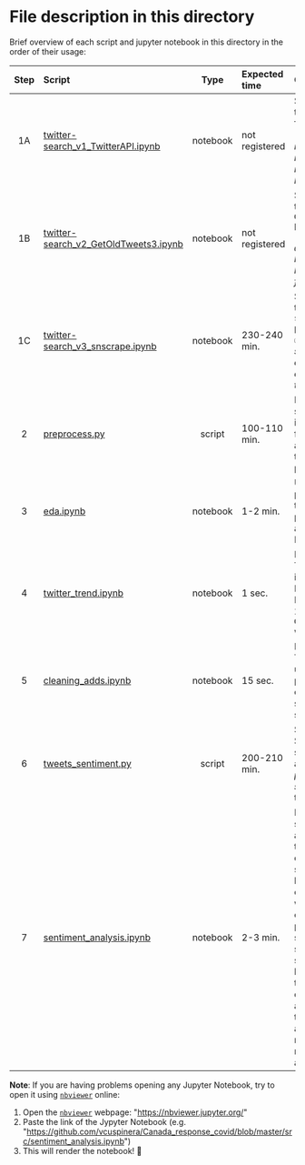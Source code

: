 # File description in this directory

Brief overview of each script and jupyter notebook in this directory in the order of their usage:

|Step |Script | Type | Expected time | Comment |
|:---:|:------|:----:|:-----|:------|
|1A|[twitter-search_v1_TwitterAPI.ipynb](https://github.com/vcuspinera/Canada_response_covid/blob/master/src/twitter-search_v1_TwitterAPI.ipynb) |  notebook | not registered | Search for tweets using `Twitter API`. <br>🚫 _This notebook was not useful to retrieve historic tweets._|
|1B|[twitter-search_v2_GetOldTweets3.ipynb](https://github.com/vcuspinera/Canada_response_covid/blob/master/src/twitter-search_v2_GetOldTweets3.ipynb) | notebook | not registered | Search for tweets using `GetOldTweets3` library. <br>🚫 _The `GetOldTweets3` library is no longer functioning._|
|1C|[twitter-search_v3_snscrape.ipynb](https://github.com/vcuspinera/Canada_response_covid/blob/master/src/twitter-search_v3_snscrape.ipynb) | notebook | 230-240 min. |Search for tweets using `snscrape` package. <br>✅ _Final and successful approach to download tweets._|
|2|[preprocess.py](https://github.com/vcuspinera/Canada_response_covid/blob/master/src/preprocess.py) | script | 100-110 min. | Identify sensible information from tweets and performs the customed preprocess. |
|3|[eda.ipynb](https://github.com/vcuspinera/Canada_response_covid/blob/master/src/eda.ipynb) | notebook | 1-2 min. | Uses the preprocessed tweets to perform basic analysis and EDA. |
|4|[twitter_trend.ipynb](https://github.com/vcuspinera/Canada_response_covid/blob/master/src/twitter_trend.ipynb)| notebook | 1 sec. | Explores Twitter Trends in Canada from March 10 to March 19, 2020, from the `GetDayTrends` webpage. |
|5|[cleaning_adds.ipynb](https://github.com/vcuspinera/Canada_response_covid/blob/master/src/cleaning_adds.ipynb)| notebook | 15 sec. | Look for Twitter's usernames published adds or repeats the same tweet several times. |
|6|[tweets_sentiment.py](https://github.com/vcuspinera/Canada_response_covid/blob/master/src/tweets_sentiment.py)| script | 200-210 min. | Script that use SpaCy sentiment analysis to get _polarity_ and _subjectivity_ of tweets. |
|7|[sentiment_analysis.ipynb](https://github.com/vcuspinera/Canada_response_covid/blob/master/src/sentiment_analysis.ipynb) | notebook | 2-3 min. | Performs sentiment analysis on tweets using descriptive statistics based in counts of words, word clouds, tokens, polarity and subjectivity scores, time series, hypothesis testing, ETS decomposition, and volume of tweets and actions as replies, retweets, likes and quote.|

__Note__: If you are having problems opening any Jupyter Notebook, try to open it using [`nbviewer`](https://nbviewer.jupyter.org) online:
1. Open the [`nbviewer`](https://nbviewer.jupyter.org/) webpage: "https://nbviewer.jupyter.org/"
2. Paste the link of the Jypyter Notebook (e.g. "https://github.com/vcuspinera/Canada_response_covid/blob/master/src/sentiment_analysis.ipynb")
3. This will render the notebook! 🎉
